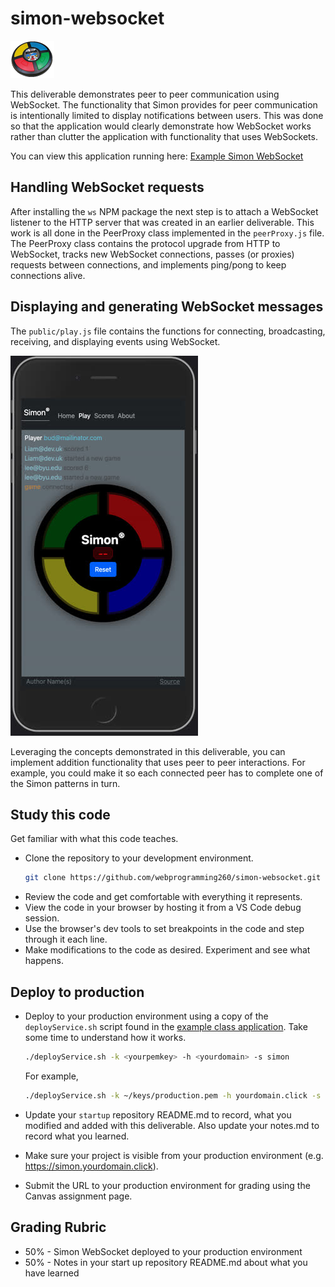 # simon-websocket

![Simon](../simon.png)

This deliverable demonstrates peer to peer communication using WebSocket. The functionality that Simon provides for peer communication is intentionally limited to display notifications between users. This was done so that the application would clearly demonstrate how WebSocket works rather than clutter the application with functionality that uses WebSockets.

You can view this application running here: [Example Simon WebSocket](https://simon-websocket.cs260.click)

## Handling WebSocket requests

After installing the `ws` NPM package the next step is to attach a WebSocket listener to the HTTP server that was created in an earlier deliverable. This work is all done in the PeerProxy class implemented in the `peerProxy.js` file. The PeerProxy class contains the protocol upgrade from HTTP to WebSocket, tracks new WebSocket connections, passes (or proxies) requests between connections, and implements ping/pong to keep connections alive.

## Displaying and generating WebSocket messages

The `public/play.js` file contains the functions for connecting, broadcasting, receiving, and displaying events using WebSocket.

![Simon WebSocket](simonWebSocket.jpg)

Leveraging the concepts demonstrated in this deliverable, you can implement addition functionality that uses peer to peer interactions. For example, you could make it so each connected peer has to complete one of the Simon patterns in turn.

## Study this code

Get familiar with what this code teaches.

- Clone the repository to your development environment.
  ```sh
  git clone https://github.com/webprogramming260/simon-websocket.git
  ```
- Review the code and get comfortable with everything it represents.
- View the code in your browser by hosting it from a VS Code debug session.
- Use the browser's dev tools to set breakpoints in the code and step through it each line.
- Make modifications to the code as desired. Experiment and see what happens.

## Deploy to production

- Deploy to your production environment using a copy of the `deployService.sh` script found in the [example class application](https://github.com/webprogramming260/simon-websocket/blob/main/deployService.sh). Take some time to understand how it works.

  ```sh
  ./deployService.sh -k <yourpemkey> -h <yourdomain> -s simon
  ```

  For example,

  ```sh
  ./deployService.sh -k ~/keys/production.pem -h yourdomain.click -s simon
  ```

- Update your `startup` repository README.md to record, what you modified and added with this deliverable. Also update your notes.md to record what you learned.
- Make sure your project is visible from your production environment (e.g. https://simon.yourdomain.click).
- Submit the URL to your production environment for grading using the Canvas assignment page.

## Grading Rubric

- 50% - Simon WebSocket deployed to your production environment
- 50% - Notes in your start up repository README.md about what you have learned
